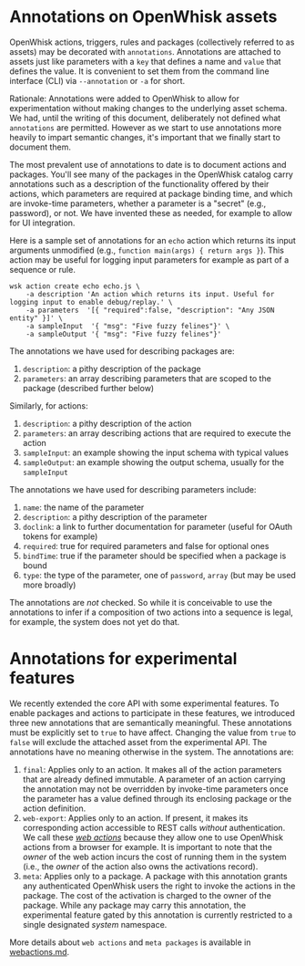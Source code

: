 # Annotations on OpenWhisk assets

OpenWhisk actions, triggers, rules and packages (collectively referred to as assets) may be decorated with `annotations`. Annotations are attached to assets just like parameters with a `key` that defines a name and `value` that defines the value. It is convenient to set them from the command line interface (CLI) via `--annotation` or `-a` for short.

Rationale: Annotations were added to OpenWhisk to allow for experimentation without making changes to the underlying asset schema. We had, until the writing of this document, deliberately not defined what `annotations` are permitted. However as we start to use annotations more heavily to impart semantic changes, it's important that we finally start to document them.

The most prevalent use of annotations to date is to document actions and packages. You'll see many of the packages in the OpenWhisk catalog carry annotations such as a description of the functionality offered by their actions, which parameters are required at package binding time, and which are invoke-time parameters, whether a parameter is a "secret" (e.g., password), or not. We have invented these as needed, for example to allow for UI integration.

Here is a sample set of annotations for an `echo` action which returns its input arguments unmodified (e.g., `function main(args) { return args }`). This action may be useful for logging input parameters for example as part of a sequence or rule.

```
wsk action create echo echo.js \
    -a description 'An action which returns its input. Useful for logging input to enable debug/replay.' \
    -a parameters  '[{ "required":false, "description": "Any JSON entity" }]' \
    -a sampleInput  '{ "msg": "Five fuzzy felines"}' \
    -a sampleOutput '{ "msg": "Five fuzzy felines"}'
```

The annotations we have used for describing packages are:

1. `description`: a pithy description of the package
1. `parameters`: an array describing parameters that are scoped to the package (described further below)

Similarly, for actions: 

1. `description`: a pithy description of the action
1. `parameters`: an array describing actions that are required to execute the action
1. `sampleInput`: an example showing the input schema with typical values
1. `sampleOutput`: an example showing the output schema, usually for the `sampleInput`

The annotations we have used for describing parameters include:

1. `name`: the name of the parameter
1. `description`: a pithy description of the parameter
1. `doclink`: a link to further documentation for parameter (useful for OAuth tokens for example) 
1. `required`: true for required parameters and false for optional ones
1. `bindTime`: true if the parameter should be specified when a package is bound
1. `type`: the type of the parameter, one of `password`, `array` (but may be used more broadly)

The annotations are _not_ checked. So while it is conceivable to use the annotations to infer if a composition of two actions into a sequence is legal, for example, the system does not yet do that.

# Annotations for experimental features

We recently extended the core API with some experimental features. To enable packages and actions to participate in these features, we introduced three new annotations that are semantically meaningful. These annotations must be explicitly set to `true` to have affect. Changing the value from `true` to `false` will exclude the attached asset from the experimental API. The annotations have no meaning otherwise in the system. The annotations are:

1. `final`: Applies only to an action. It makes all of the action parameters that are already defined immutable. A parameter of an action carrying the annotation may not be overridden by invoke-time parameters once the parameter has a value defined through its enclosing package or the action definition.
1. `web-export`: Applies only to an action. If present, it makes its corresponding action accessible to REST calls _without_ authentication. We call these [_web actions_](webactions.md) because they allow one to use OpenWhisk actions from a browser for example. It is important to note that the _owner_ of the web action incurs the cost of running them in the system (i.e., the _owner_ of the action also owns the activations record).
1. `meta`: Applies only to a package. A package with this annotation grants any authenticated OpenWhisk users the right to invoke the actions in the package. The cost of the activation is charged to the owner of the package. While any package may carry this annotation, the experimental feature gated by this annotation is currently restricted to a single designated _system_ namespace. 

More details about `web actions` and `meta packages` is available in [webactions.md](webactions.md).

